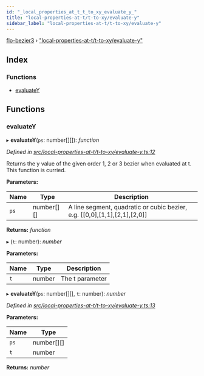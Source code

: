 ```yaml
---
id: "_local_properties_at_t_t_to_xy_evaluate_y_"
title: "local-properties-at-t/t-to-xy/evaluate-y"
sidebar_label: "local-properties-at-t/t-to-xy/evaluate-y"
---
```


[flo-bezier3](../globals.md) › ["local-properties-at-t/t-to-xy/evaluate-y"](_local_properties_at_t_t_to_xy_evaluate_y_.md)

## Index

### Functions

* [evaluateY](_local_properties_at_t_t_to_xy_evaluate_y_.md#evaluatey)

## Functions

###  evaluateY

▸ **evaluateY**(`ps`: number[][]): *function*

*Defined in [src/local-properties-at-t/t-to-xy/evaluate-y.ts:12](https://github.com/FlorisSteenkamp/FloBezier/blob/6f79660/src/local-properties-at-t/t-to-xy/evaluate-y.ts#L12)*

Returns the y value of the given order 1, 2 or 3 bezier when evaluated at t.
This function is curried.

**Parameters:**

Name | Type | Description |
------ | ------ | ------ |
`ps` | number[][] | A line segment, quadratic or cubic bezier, e.g. [[0,0],[1,1],[2,1],[2,0]] |

**Returns:** *function*

▸ (`t`: number): *number*

**Parameters:**

Name | Type | Description |
------ | ------ | ------ |
`t` | number | The t parameter  |

▸ **evaluateY**(`ps`: number[][], `t`: number): *number*

*Defined in [src/local-properties-at-t/t-to-xy/evaluate-y.ts:13](https://github.com/FlorisSteenkamp/FloBezier/blob/6f79660/src/local-properties-at-t/t-to-xy/evaluate-y.ts#L13)*

**Parameters:**

Name | Type |
------ | ------ |
`ps` | number[][] |
`t` | number |

**Returns:** *number*
